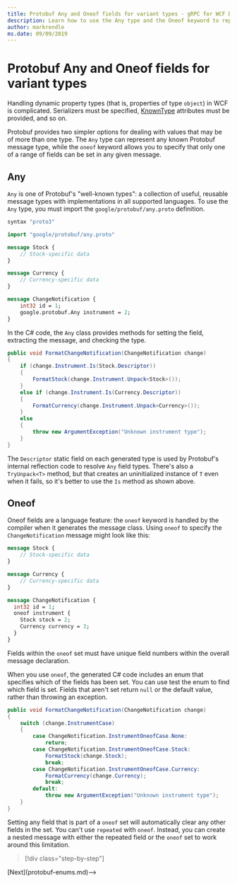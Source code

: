 ```yaml
---
title: Protobuf Any and Oneof fields for variant types - gRPC for WCF Developers
description: Learn how to use the Any type and the Oneof keyword to represent variant object types in messages.
author: markrendle
ms.date: 09/09/2019
---
```


# Protobuf Any and Oneof fields for variant types

Handling dynamic property types (that is, properties of type `object`) in WCF is complicated. Serializers must be specified, [KnownType](xref:System.Runtime.Serialization.KnownTypeAttribute) attributes must be provided, and so on.

Protobuf provides two simpler options for dealing with values that may be of more than one type. The `Any` type can represent any known Protobuf message type, while the `oneof` keyword allows you to specify that only one of a range of fields can be set in any given message.

## Any

`Any` is one of Protobuf's "well-known types": a collection of useful, reusable message types with implementations in all supported languages. To use the `Any` type, you must import the `google/protobuf/any.proto` definition.

```protobuf
syntax "proto3"

import "google/protobuf/any.proto"

message Stock {
    // Stock-specific data
}

message Currency {
    // Currency-specific data
}

message ChangeNotification {
    int32 id = 1;
    google.protobuf.Any instrument = 2;
}
```

In the C# code, the `Any` class provides methods for setting the field, extracting the message, and checking the type.

```csharp
public void FormatChangeNotification(ChangeNotification change)
{
    if (change.Instrument.Is(Stock.Descriptor))
    {
        FormatStock(change.Instrument.Unpack<Stock>());
    }
    else if (change.Instrument.Is(Currency.Descriptor))
    {
        FormatCurrency(change.Instrument.Unpack<Currency>());
    }
    else
    {
        throw new ArgumentException("Unknown instrument type");
    }
}
```

The `Descriptor` static field on each generated type is used by Protobuf's internal reflection code to resolve `Any` field types. There's also a `TryUnpack<T>` method, but that creates an uninitialized instance of `T` even when it fails, so it's better to use the `Is` method as shown above.

## Oneof

Oneof fields are a language feature: the `oneof` keyword is handled by the compiler when it generates the message class. Using `oneof` to specify the `ChangeNotification` message might look like this:

```protobuf
message Stock {
    // Stock-specific data
}

message Currency {
    // Currency-specific data
}

message ChangeNotification {
  int32 id = 1;
  oneof instrument {
    Stock stock = 2;
    Currency currency = 3;
  }
}
```

Fields within the `oneof` set must have unique field numbers within the overall message declaration.

When you use `oneof`, the generated C# code includes an enum that specifies which of the fields has been set. You can use test the enum to find which field is set. Fields that aren't set return `null` or the default value, rather than throwing an exception.

```csharp
public void FormatChangeNotification(ChangeNotification change)
{
    switch (change.InstrumentCase)
    {
        case ChangeNotification.InstrumentOneofCase.None:
            return;
        case ChangeNotification.InstrumentOneofCase.Stock:
            FormatStock(change.Stock);
            break;
        case ChangeNotification.InstrumentOneofCase.Currency:
            FormatCurrency(change.Currency);
            break;
        default:
            throw new ArgumentException("Unknown instrument type");
    }
}
```

Setting any field that is part of a `oneof` set will automatically clear any other fields in the set. You can't use `repeated` with `oneof`. Instead, you can create a nested message with either the repeated field or the `oneof` set to work around this limitation.

>[!div class="step-by-step"]
<!-->[Next](protobuf-enums.md)-->
